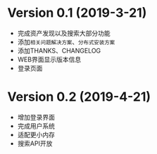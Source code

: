 # Version 0.1 (2019-3-21)
- 完成资产发现以及搜索大部分功能
- 添加`相关问题解决方案`、`分布式安装方案`
- 添加THANKS、CHANGELOG
- WEB界面显示版本信息
- 登录页面

# Version 0.2 (2019-4-21)
- 增加登录界面
- 完成用户系统
- 适配更小内存
- 搜索API开放